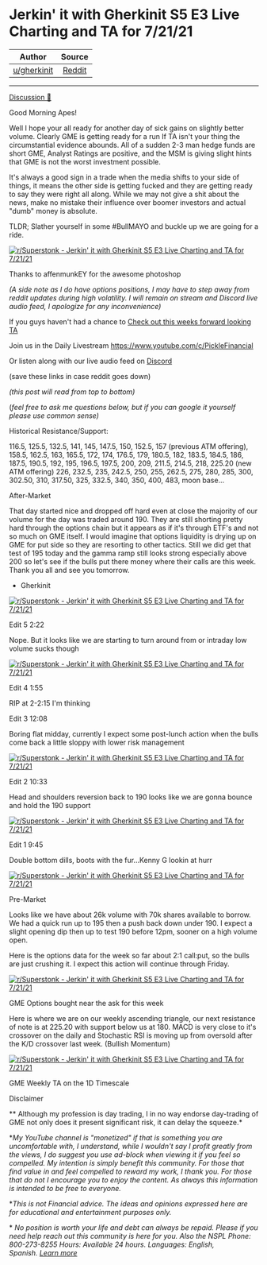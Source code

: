 Jerkin' it with Gherkinit S5 E3 Live Charting and TA for 7/21/21
================================================================

| Author      | Source | 
|  :----:     |    :----:   |        
| [u/gherkinit](https://www.reddit.com/user/gherkinit/) | [Reddit](https://www.reddit.com/r/Superstonk/comments/oop32l/jerkin_it_with_gherkinit_s5_e3_live_charting_and/) |

---

[Discussion 🦍](https://www.reddit.com/r/Superstonk/search?q=flair_name%3A%22Discussion%20%F0%9F%A6%8D%22&restrict_sr=1)

Good Morning Apes!

Well I hope your all ready for another day of sick gains on slightly better volume. Clearly GME is getting ready for a run If TA isn't your thing the circumstantial evidence abounds. All of a sudden 2-3 man hedge funds are short GME, Analyst Ratings are positive, and the MSM is giving slight hints that GME is not the worst investment possible.

It's always a good sign in a trade when the media shifts to your side of things, it means the other side is getting fucked and they are getting ready to say they were right all along. While we may not give a shit about the news, make no mistake their influence over boomer investors and actual "dumb" money is absolute.

TLDR; Slather yourself in some #BullMAYO and buckle up we are going for a ride.

[![r/Superstonk - Jerkin' it with Gherkinit S5 E3 Live Charting and TA for 7/21/21](https://preview.redd.it/5y6qs0e26kc71.png?width=2508&format=png&auto=webp&s=bf62237e03eee714259d64cae97000c9ee1d28d6)](https://preview.redd.it/5y6qs0e26kc71.png?width=2508&format=png&auto=webp&s=bf62237e03eee714259d64cae97000c9ee1d28d6)

Thanks to affenmunkEY for the awesome photoshop

*(A side note as I do have options positions, I may have to step away from reddit updates during high volatility. I will remain on stream and Discord live audio feed, I apologize for any inconvenience)*

If you guys haven't had a chance to [Check out this weeks forward looking TA](https://www.reddit.com/r/Superstonk/comments/on0b81/jerkin_it_with_gherkinit_forward_looking_ta_for/)

Join us in the Daily Livestream <https://www.youtube.com/c/PickleFinancial>

Or listen along with our live audio feed on [Discord](https://discord.gg/HbqnUVsSrH)

(save these links in case reddit goes down)

*(this post will read from top to bottom)*

(*feel free to ask me questions below, but if you can google it yourself please use common sense)*

Historical Resistance/Support:

116.5, 125.5, 132.5, 141, 145, 147.5, 150, 152.5, 157 (previous ATM offering), 158.5, 162.5, 163, 165.5, 172, 174, 176.5, 179, 180.5, 182, 183.5, 184.5, 186, 187.5, 190.5, 192, 195, 196.5, 197.5, 200, 209, 211.5, 214.5, 218, 225.20 (new ATM offering) 226, 232.5, 235, 242.5, 250, 255, 262.5, 275, 280, 285, 300, 302.50, 310, 317.50, 325, 332.5, 340, 350, 400, 483, moon base...

After-Market

That day started nice and dropped off hard even at close the majority of our volume for the day was traded around 190. They are still shorting pretty hard through the options chain but it appears as if it's through ETF's and not so much on GME itself. I would imagine that options liquidity is drying up on GME for put side so they are resorting to other tactics. Still we did get that test of 195 today and the gamma ramp still looks strong especially above 200 so let's see if the bulls put there money where their calls are this week. Thank you all and see you tomorrow.

- Gherkinit

[![r/Superstonk - Jerkin' it with Gherkinit S5 E3 Live Charting and TA for 7/21/21](https://preview.redd.it/qfqly1u4hmc71.png?width=706&format=png&auto=webp&s=2d9a3a4ebdb4eb73b17abcf3952777b1e6dc43a1)](https://preview.redd.it/qfqly1u4hmc71.png?width=706&format=png&auto=webp&s=2d9a3a4ebdb4eb73b17abcf3952777b1e6dc43a1)

Edit 5 2:22

Nope. But it looks like we are starting to turn around from or intraday low volume sucks though

[![r/Superstonk - Jerkin' it with Gherkinit S5 E3 Live Charting and TA for 7/21/21](https://preview.redd.it/dqv5ibs0zlc71.png?width=1608&format=png&auto=webp&s=3e3833b9fe6b74420e22754e40c1489bc8e1b17b)](https://preview.redd.it/dqv5ibs0zlc71.png?width=1608&format=png&auto=webp&s=3e3833b9fe6b74420e22754e40c1489bc8e1b17b)

Edit 4 1:55

RIP at 2-2:15 I'm thinking

Edit 3 12:08

Boring flat midday, currently I expect some post-lunch action when the bulls come back a little sloppy with lower risk management

[![r/Superstonk - Jerkin' it with Gherkinit S5 E3 Live Charting and TA for 7/21/21](https://preview.redd.it/yv4icbq7blc71.png?width=1606&format=png&auto=webp&s=81ce7b9738da963c5ca86b336b239f267ba54872)](https://preview.redd.it/yv4icbq7blc71.png?width=1606&format=png&auto=webp&s=81ce7b9738da963c5ca86b336b239f267ba54872)

Edit 2 10:33

Head and shoulders reversion back to 190 looks like we are gonna bounce and hold the 190 support

[![r/Superstonk - Jerkin' it with Gherkinit S5 E3 Live Charting and TA for 7/21/21](https://preview.redd.it/9bomzwu5ukc71.png?width=1602&format=png&auto=webp&s=7c424b5a7a2eda61b9af3ff9ffaf8ea8e4f8a7c9)](https://preview.redd.it/9bomzwu5ukc71.png?width=1602&format=png&auto=webp&s=7c424b5a7a2eda61b9af3ff9ffaf8ea8e4f8a7c9)

Edit 1 9:45

Double bottom dills, boots with the fur...Kenny G lookin at hurr

[![r/Superstonk - Jerkin' it with Gherkinit S5 E3 Live Charting and TA for 7/21/21](https://preview.redd.it/rsiydceilkc71.png?width=1604&format=png&auto=webp&s=d4fed336d47159b0aa19df37fa96b4948c282d4c)](https://preview.redd.it/rsiydceilkc71.png?width=1604&format=png&auto=webp&s=d4fed336d47159b0aa19df37fa96b4948c282d4c)

Pre-Market

Looks like we have about 26k volume with 70k shares available to borrow. We had a quick run up to 195 then a push back down under 190. I expect a slight opening dip then up to test 190 before 12pm, sooner on a high volume open.

Here is the options data for the week so far about 2:1 call:put, so the bulls are just crushing it. I expect this action will continue through Friday.

[![r/Superstonk - Jerkin' it with Gherkinit S5 E3 Live Charting and TA for 7/21/21](https://preview.redd.it/u3e5qncs4kc71.png?width=345&format=png&auto=webp&s=defa1ded7b8878d2857cb5204271fa598c451a92)](https://preview.redd.it/u3e5qncs4kc71.png?width=345&format=png&auto=webp&s=defa1ded7b8878d2857cb5204271fa598c451a92)

GME Options bought near the ask for this week

Here is where we are on our weekly ascending triangle, our next resistance of note is at 225.20 with support below us at 180. MACD is very close to it's crossover on the daily and Stochastic RSI is moving up from oversold after the K/D crossover last week. (Bullish Momentum)

[![r/Superstonk - Jerkin' it with Gherkinit S5 E3 Live Charting and TA for 7/21/21](https://preview.redd.it/tvy9tdds5kc71.png?width=2453&format=png&auto=webp&s=b9c2d1778740590acd71f9b81c0569dddc56e10c)](https://preview.redd.it/tvy9tdds5kc71.png?width=2453&format=png&auto=webp&s=b9c2d1778740590acd71f9b81c0569dddc56e10c)

GME Weekly TA on the 1D Timescale

Disclaimer

** Although my profession is day trading, I in no way endorse day-trading of GME not only does it present significant risk, it can delay the squeeze.*

**My YouTube channel is "monetized" if that is something you are uncomfortable with, I understand, while I wouldn't say I profit greatly from the views, I do suggest you use ad-block when viewing it if you feel so compelled.* *My intention is simply benefit this community. For those that find value in and feel compelled to reward my work, I thank you. For those that do not I encourage you to enjoy the content. As always this information is intended to be free to everyone.*

**This is not Financial advice. The ideas and opinions expressed here are for educational and entertainment purposes only.*

* *No position is worth your life and debt can always be repaid. Please if you need help reach out this community is here for you. Also the NSPL Phone: 800-273-8255 Hours: Available 24 hours. Languages: English, Spanish.* [*Learn more*](https://suicidepreventionlifeline.org/)
